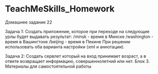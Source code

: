 # TeachMeSkills_Homework

Домашнее задание 22


Задача 1:
Создать приложение, которое при переходе на следующие урлы будет выдавать
результат:
/minsk - время в Минске
/washington - время в Вашингтоне
/beijing - время в Пекине
При решении использовать оба варианта настройки (xml и аннотации).

Задача 2:
Создать сервлет который на вход принимает возраст, а в ответе возвращает
информацию, совершеннолетний или нет.
Блок 3. Материалы для самостоятельной работы
